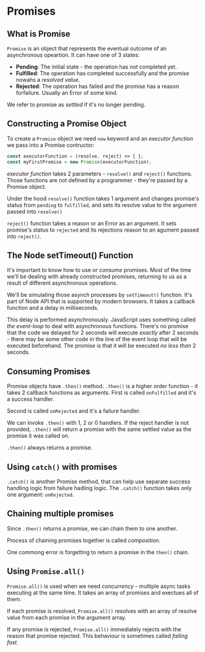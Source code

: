 # Promises

## What is Promise

`Promise` is an object that represents the eventual outcome of an asynchronous opeartion. It can have one of 3 states:

* **Pending**: The initial state - the operation has not completed yet.
* **Fulfilled**: The operation has completed successfully and the promise nowahs a _resolved value_.
* **Rejected**: The operation has failed and the promise has a reason forfailure. Usually an Error of some kind.

We refer to promise as _settled_ if it's no longer pending.

## Constructing a Promise Object

To create a `Promise` object we need `new` keyword and an _executor function_ we pass into a Promise contructor:

```javascript
const executorFunction = (resolve, reject) => { };
const myFirstPromise = new Promise(executorFunction);
```

_executor function_ takes 2 parameters - `resolve()` and `reject()` functions. Those functions are not defined by a programmer - they're passed by a Promise object.

Under the hood `resolve()` function takes 1 argument and changes promise's status from `pending` to `fulfilled`, and sets its resolve value to the argument passed into `resolve()`

`reject()` function takes a reason or an Error as an argument. It sets promise's status to `rejected` and its rejections reason to an agument passed into `reject()`.

## The Node setTimeout() Function

It's important to know how to use or _consume_ promises. Most of the time we'll be dealing with already constructed promises, returning to us as a result of different asynchronous operations.

We'll be simulating those asynch processes by `setTimeout()` function. It's part of Node API that is supported by modern browsers. It takes a callback function and a delay in milliseconds.

This delay is performed asynchronously. JavaScript uses something called _the event-loop_ to deal with asynchronous functions. There's no promise that the code we delayed for 2 seconds will execute _exactly_ after 2 seconds - there may be some other code in the line of the event loop that will be executed beforehand. The promise is that it will be executed _no less than_ 2 seconds.

## Consuming Promises

Promise objects have `.then()` method. `.then()` is a higher order function - it takes 2 callback functions as arguments. First is called `onFulfilled` and it's a success handler.

Second is called `onRejected` and it's a failure handler.

We can invoke `.then()` with 1, 2 or 0 handlers. If the  reject handler is not provided, `.then()` will return a promise with the same settled value as the promise it was called on.

`.then()` always returns a promise.

## Using `catch()` with promises

`.catch()` is another Promise method, that can help use separate success handling logic from failure hadling logic. The `.catch()` function takes only one argument: `onRejected`.

## Chaining multiple promises

Since `.then()` returns a promise, we can chain them to one another.

Process of chaining promises together is called _composition_.

One commong error is forgetting to return a promise in the `then()` chain.

## Using `Promise.all()`

`Promise.all()` is used when we need _concurrency_ - multiple async tasks executing at the same time. It takes an array of promises and exectues all of them.

If each promise is resolved, `Promise.all()` resolves with an array of resolve value from each promise in the argument array.

If any promise is rejected, `Promise.all()` immediately rejects with the reason that promise rejected. This behaviour is sometimes called _failing fast_.
